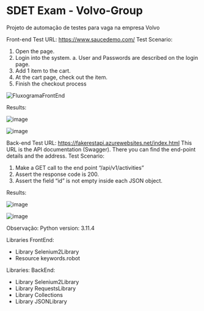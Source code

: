 # SDET Exam - Volvo-Group
Projeto de automação de testes para vaga na empresa Volvo

Front-end Test 
URL: https://www.saucedemo.com/ Test Scenario: 

1. Open the page. 
2. Login into the system. 
	a. User and Passwords are described on the login page. 
3. Add 1 item to the cart. 
4. At the cart page, check out the item. 
5. Finish the checkout process


![FluxogramaFrontEnd](https://github.com/user-attachments/assets/c2665b9b-455c-4a2f-a1ac-717a917184ed)


Results:

![image](https://github.com/user-attachments/assets/182e4e7c-63d6-4f31-a396-7574f341d906)

![image](https://github.com/user-attachments/assets/2cbbc566-c8ed-44a2-908b-5e38be132a2b)

 
Back-end Test 
URL: https://fakerestapi.azurewebsites.net/index.html This URL is the API documentation (Swagger). 
There you can find the end-point details and the address. 
Test Scenario: 

1. Make a GET call to the end point “/api/v1/activities” 
2. Assert the response code is 200. 
3. Assert the field “id” is not empty inside each JSON object.

Results:
 
![image](https://github.com/user-attachments/assets/c85284d2-8817-4295-9a43-6f6c0e129473)
 
![image](https://github.com/user-attachments/assets/7a46dd0e-9215-4309-8681-8118ea7f762c)


Observação:
Python version: 3.11.4 

Libraries FrontEnd:
- Library               Selenium2Library
- Resource              keywords.robot

Libraries: BackEnd:

- Library     Selenium2Library
- Library     RequestsLibrary
- Library     Collections
- Library     JSONLibrary
